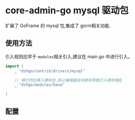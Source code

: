 # core-admin-go mysql 驱动包

扩展了 GoFrame 的 mysql 包,集成了 gorm相关功能.

## 使用方法

引入规则应早于 `modules`相关引入,建议在 main.go 中进行引入。

```go
import (
    _ "dzhgo/contrib/drivers/mysql"

    // 换行然后再入模块包,防止编辑器自动排序导致引入顺序错乱
    _ "dzhgo/modules/base"

)
```
## 配置
